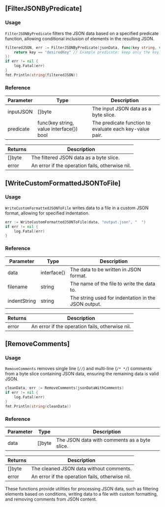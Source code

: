 ## [FilterJSONByPredicate]
### Usage
`FilterJSONByPredicate` filters the JSON data based on a specified predicate function, allowing conditional inclusion of elements in the resulting JSON.

```go
filteredJSON, err := FilterJSONByPredicate(jsonData, func(key string, value interface{}) bool {
    return key == "desiredKey" // Example predicate: keep only the key "desiredKey"
})
if err != nil {
    log.Fatal(err)
}
fmt.Println(string(filteredJSON))
```

### Reference

| Parameter   | Type                                      | Description                                      |
|-------------|-------------------------------------------|--------------------------------------------------|
| inputJSON   | []byte                                    | The input JSON data as a byte slice.             |
| predicate   | func(key string, value interface{}) bool | The predicate function to evaluate each key-value pair. |

| Returns     | Description                                  |
|-------------|----------------------------------------------|
| []byte      | The filtered JSON data as a byte slice.      |
| error       | An error if the operation fails, otherwise nil. |

## [WriteCustomFormattedJSONToFile]
### Usage
`WriteCustomFormattedJSONToFile` writes data to a file in a custom JSON format, allowing for specified indentation.

```go
err := WriteCustomFormattedJSONToFile(data, "output.json", "  ")
if err != nil {
    log.Fatal(err)
}
```

### Reference

| Parameter     | Type        | Description                                       |
|---------------|-------------|---------------------------------------------------|
| data          | interface{} | The data to be written in JSON format.            |
| filename      | string      | The name of the file to write the data to.        |
| indentString  | string      | The string used for indentation in the JSON output.|

| Returns       | Description                                  |
|---------------|----------------------------------------------|
| error         | An error if the operation fails, otherwise nil. |

## [RemoveComments]
### Usage
`RemoveComments` removes single line (`//`) and multi-line (`/* */`) comments from a byte slice containing JSON data, ensuring the remaining data is valid JSON.

```go
cleanData, err := RemoveComments(jsonDataWithComments)
if err != nil {
    log.Fatal(err)
}
fmt.Println(string(cleanData))
```

### Reference

| Parameter     | Type        | Description                                       |
|---------------|-------------|---------------------------------------------------|
| data          | []byte      | The JSON data with comments as a byte slice.      |

| Returns       | Description                                  |
|---------------|----------------------------------------------|
| []byte        | The cleaned JSON data without comments.       |
| error         | An error if the operation fails, otherwise nil. |

These functions provide utilities for processing JSON data, such as filtering elements based on conditions, writing data to a file with custom formatting, and removing comments from JSON content.
